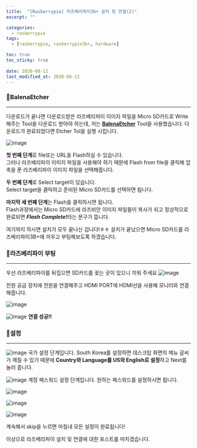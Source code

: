 ```yaml
---
title:  "[Rasberrypie] 라즈베리파이3b+ 설치 및 연결(2)"
excerpt: ""

categories:
  - rasberrypie
tags:
  - [rasberrypie, rasberrypie3b+, hardware]

toc: true
toc_sticky: true
 
date: 2020-08-12
last_modified_at: 2020-08-12
---
```


### 📜BalenaEtcher
-----
다운로드가 끝나면 다운로드받은 라즈베리파이 이미지 파일을 Micro SD카드로 Write해주는 Tool을 다운로드 받아야 하는데, 저는 <b>[BalenaEtcher](https://www.balena.io/etcher/)</b> Tool을 사용했습니다.
다운로드가 완료되었다면 Etcher Tol을 실행 시킵니다.

![image](https://user-images.githubusercontent.com/59803206/90085878-fc1cee80-dd53-11ea-8266-08f1b47fbb8a.png)  

<b>첫 번째 단계</b>로 file또는 URL을 Flash하실 수 있습니다.  
그러나 라즈베리파이 이미지 파일을 사용해야 하기 때문에 Flash from file을 클릭해 압축을 푼 라즈베리파이 이미지 파일을 선택해줍니다.    

<b>두 번째 단계</b>로 Select target이 있습니다.  
Select target을 클릭하고 준비된 Micro SD카드를 선택하면 됩니다.    

<b>마지막 세 번째 단계</b>는 Flash을 클릭하시면 됩니다.  
Flash과정에서는 Micro SD카드에 라즈비안 이미지 파일들이 복사가 되고 정상적으로 완료되면 <i><b>Flash Complete!</b></i>라는 문구가 뜹니다.   

여기까지 하시면 설치가 모두 끝나신 겁니다!ㅎㅎ
설치가 끝났으면 Micro SD카드를 라즈베리파이3B+에 끼우고 부팅해보도록 하겠습니다.  
  
### 📜라즈베리파이 부팅
-----
우선 라즈베리파이를 뒤집으면 SD카드를 꽂는 곳이 있으니 끼워 주세요
![image](https://github.com/rin1004/rin1004.github.io/assets/59803206/ed1e6fb0-0903-4855-bfe7-e4634e9d36fe)
  
전원 공급 장치에 전원을 연결해주고 HDMI PORT에 HDMI선을 사용해 모니터와 연결해줍니다.
  
![image](https://github.com/rin1004/rin1004.github.io/assets/59803206/a3a9dfab-5711-4fb4-b9bc-0e775e910a1e)

![image](https://github.com/rin1004/rin1004.github.io/assets/59803206/b88432bd-b849-47ea-82c2-cf07d9e37ff8)
**연결 성공!!**
  
### 📜설정
-----
![image](https://github.com/rin1004/rin1004.github.io/assets/59803206/294e0185-ccea-4eb4-8827-bfb8000a1851)
국가 설정 단계입니다.
 South Korea를 설정하면 데스크탑 화면의 메뉴 글씨가 깨질 수 있기 때문에 **Country와 Language를 US와 English로 설정**하고 Next를 눌러 줍니다.
  
![image](https://github.com/rin1004/rin1004.github.io/assets/59803206/d13e51ff-14d6-407f-b0ea-8acd97c0c708)
계정 패스워드 설정 단계입니다.
원하는 패스워드를 설정하시면 됩니다.

![image](https://github.com/rin1004/rin1004.github.io/assets/59803206/9d97d156-c2fd-46ee-8bb1-0f95d25d27e1)

![image](https://github.com/rin1004/rin1004.github.io/assets/59803206/8af71869-21f8-424d-b52a-791f91d86179)

![image](https://github.com/rin1004/rin1004.github.io/assets/59803206/7182b9f0-ddb1-49a4-838d-5a67e5b21f57)

계속해서 skip을 누르면 마침내 모든 설정이 완료됩니다!

이상으로 라즈베리파이 설치 및 연결에 대한 포스트를 마치겠습니다.